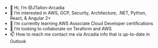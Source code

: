 - 👋 Hi, I’m @JTallon-Arcadia
- 👀 I’m interested in AWS, GCP, Security, Architecture, .NET, Python, React, & Angular 2+
- 🌱 I’m currently learning AWS Associate Cloud Developer certifications
- 💞️ I’m looking to collaborate on Teraform and AWS
- 📫 How to reach me contact me via Arcadia info that is up-to-date in Outlook

<!---
JTallon-Arcadia/JTallon-Arcadia is a ✨ special ✨ repository because its `README.md` (this file) appears on your GitHub profile.
You can click the Preview link to take a look at your changes.
--->
